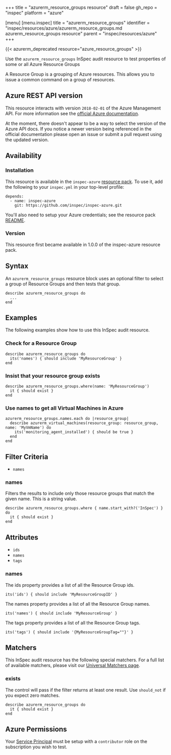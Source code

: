 +++
title = "azurerm_resource_groups resource"
draft = false
gh_repo = "inspec"
platform = "azure"

[menu]
  [menu.inspec]
    title = "azurerm_resource_groups"
    identifier = "inspec/resources/azure/azurerm_resource_groups.md azurerm_resource_groups resource"
    parent = "inspec/resources/azure"
+++

{{< azurerm_deprecated resource="azure_resource_groups" >}}

Use the `azurerm_resource_groups` InSpec audit resource to test properties of
some or all Azure Resource Groups

A Resource Group is a grouping of Azure resources. This allows you to issue a common
command on a group of resources.

## Azure REST API version

This resource interacts with version `2018-02-01` of the Azure Management API.
For more information see the [official Azure
documentation](https://docs.microsoft.com/en-us/rest/api/resources/resourcegroups/list).

At the moment, there doesn't appear to be a way to select the version of the
Azure API docs. If you notice a newer version being referenced in the official
documentation please open an issue or submit a pull request using the updated
version.

## Availability

### Installation

This resource is available in the `inspec-azure` [resource
pack](/inspec/glossary/#resource-pack). To use it, add the
following to your `inspec.yml` in your top-level profile:

    depends:
      - name: inspec-azure
        git: https://github.com/inspec/inspec-azure.git

You'll also need to setup your Azure credentials; see the resource pack
[README](https://github.com/inspec/inspec-azure#inspec-for-azure).

### Version

This resource first became available in 1.0.0 of the inspec-azure resource pack.

## Syntax

An `azurerm_resource_groups` resource block uses an optional filter to select a
group of Resource Groups and then tests that group.

    describe azurerm_resource_groups do
      ...
    end

## Examples

The following examples show how to use this InSpec audit resource.

### Check for a Resource Group

    describe azurerm_resource_groups do
      its('names') { should include 'MyResourceGroup' }
    end

### Insist that your resource group exists

    describe azurerm_resource_groups.where(name: 'MyResourceGroup')
      it { should exist }
    end

### Use names to get all Virtual Machines in Azure

    azurerm_resource_groups.names.each do |resource_group|
      describe azurerm_virtual_machines(resource_group: resource_group, name: 'MyVmName') do
        its('monitoring_agent_installed') { should be true }
      end
    end

## Filter Criteria

- `names`

### names

Filters the results to include only those resource groups that match the given name. This
is a string value.

    describe azurerm_resource_groups.where { name.start_with?('InSpec') } do
      it { should exist }
    end

## Attributes

- `ids`
- `names`
- `tags`

### names

The ids property provides a list of all the Resource Group ids.

    its('ids') { should include 'MyResourceGroupID' }

The names property provides a list of all the Resource Group names.

    its('names') { should include 'MyResourceGroup' }

The tags property provides a list of all the Resource Group tags.

    its('tags') { should include '{MyResourceGroupTag=""}' }

## Matchers

This InSpec audit resource has the following special matchers. For a full list of
available matchers, please visit our [Universal Matchers
page](/inspec/matchers/).

### exists

The control will pass if the filter returns at least one result. Use `should_not` if you
expect zero matches.

    describe azurerm_resource_groups do
      it { should exist }
    end

## Azure Permissions

Your [Service
Principal](https://docs.microsoft.com/en-us/azure/azure-resource-manager/resource-group-create-service-principal-portal)
must be setup with a `contributor` role on the subscription you wish to test.
